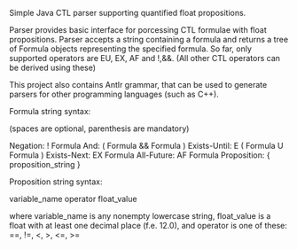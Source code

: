 Simple Java CTL parser supporting quantified float propositions.

Parser provides basic interface for porcessing CTL formulae with float propositions. 
Parser accepts a string containing a formula and returns a tree of Formula objects representing the specified formula.
So far, only supported operators are EU, EX, AF and !,&&. (All other CTL operators can be derived using these)

This project also contains Antlr grammar, that can be used to generate parsers for other programming languages (such as C++).

Formula string syntax:

(spaces are optional, parenthesis are mandatory)

Negation: ! Formula
And: ( Formula && Formula )
Exists-Until: E ( Formula U Formula )
Exists-Next: EX Formula
All-Future: AF Formula
Proposition: { proposition_string }

Proposition string syntax:

variable_name operator float_value

where variable_name is any nonempty lowercase string, float_value is a float with at least one decimal place (f.e. 12.0), and operator is one of these:
==, !=, <, >, <=, >=

